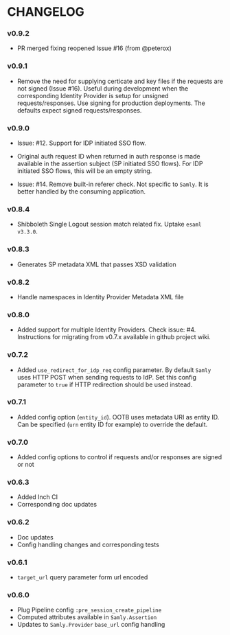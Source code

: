 # CHANGELOG

### v0.9.2

+   PR merged fixing reopened Issue #16 (from @peterox)

### v0.9.1

+   Remove the need for supplying certicate and key files if the requests are
    not signed (Issue #16). Useful during development when the corresponding
    Identity Provider is setup for unsigned requests/responses. Use signing
    for production deployments. The defaults expect signed requests/responses.

### v0.9.0

+   Issue: #12. Support for IDP initiated SSO flow.

+   Original auth request ID when returned in auth response is made available
    in the assertion subject (SP initiated SSO flows). For IDP initiated
    SSO flows, this will be an empty string.

+   Issue: #14. Remove built-in referer check.
    Not specific to `Samly`. It is better handled by the consuming application.

### v0.8.4

+   Shibboleth Single Logout session match related fix. Uptake `esaml v3.3.0`.

### v0.8.3

+   Generates SP metadata XML that passes XSD validation

### v0.8.2

+   Handle namespaces in Identity Provider Metadata XML file

### v0.8.0

+   Added support for multiple Identity Providers. Check issue: #4.
    Instructions for migrating from v0.7.x available in github project wiki.

### v0.7.2

+   Added `use_redirect_for_idp_req` config parameter. By default `Samly` uses HTTP POST when sending requests to IdP. Set this config parameter to `true` if HTTP redirection should be used instead.

### v0.7.1

+   Added config option (`entity_id`). OOTB uses metadata URI as entity ID. Can be specified (`urn` entity ID for example) to override the default.

### v0.7.0

+   Added config options to control if requests and/or responses are signed or not

### v0.6.3

+   Added Inch CI
+   Corresponding doc updates

### v0.6.2

+   Doc updates
+   Config handling changes and corresponding tests

### v0.6.1

+   `target_url` query parameter form url encoded

### v0.6.0

+   Plug Pipeline config `:pre_session_create_pipeline`
+   Computed attributes available in `Samly.Assertion`
+   Updates to `Samly.Provider` `base_url` config handling
